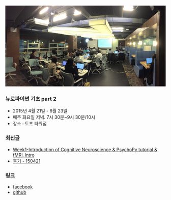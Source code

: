 ![대문](doc/img/d150421.jpg)

### 뉴로파이썬 기초 part 2
- 2015년 4월 21일 - 6월 23일
- 매주 화요일 저녁. 7시 30분~9시 30분/10시
- 장소 : 토즈 타워점

### 최신글
- [Week1-Introduction of Cognitive Neuroscience & PsychoPy tutorial & fMRI_Intro ](doc/part2/study01/d01.md)
- [후기 - 150421](doc/afterSchool.md)

### 링크
- [facebook ](https://www.facebook.com/notes/%EB%B0%94%EC%9D%B4%EC%98%A4%EC%8A%A4%ED%95%80/%ED%8C%8C%EC%9D%B4%EC%8D%AC%EC%9D%84-%EC%9D%B4%EC%9A%A9%ED%95%9C-bioinformatics-%EA%B8%B0%EC%B4%88/566279330148620)
- [github](https://github.com/biospin/neuropy/tree/gh-pages)